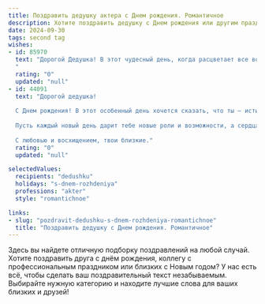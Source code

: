 ```yaml
---
title: Поздравить дедушку актера c Днем рождения. Романтичное
description: Хотите поздравить дедушку c Днем рождения или другим праздником? Наш ИИ создаст незабываемое поздравление, а вы обязательно выделитесь среди других.  
date: 2024-09-30
tags: second tag
wishes:
- id: 85970
  text: "Дорогой Дедушка! В этот чудесный день, когда расцветает все вокруг, как и Ваша неповторимая харизма на сцене, я хочу поздравить Вас с Днём рождения!  Пусть Ваша жизнь будет яркой и насыщенной, как лучшие роли, полна любви и  искренних аплодисментов, а каждый день дарит  новые незабываемые мгновения.  Вы – великий артист, чьё сердце, подобно драгоценному камню, излучает тепло и свет. Счастья Вам, здоровья и долгих лет жизни, полных вдохновения и радости!
  "
  rating: "0"
  updated: "null"
- id: 44091
  text: "Дорогой дедушка!
  
  С Днем рождения! В этот особенный день хочется сказать, что ты — истинный талант, мастер своего дела и актер, который создаёт настоящую магию на сцене жизни. Твое обаяние и умение перевоплощаться вдохновляют не только зрителей, но и всех нас.
  
  Пусть каждый новый день дарит тебе новые роли и возможности, а сердца людей наполняются светом от твоего искусства. Ты — яркая звезда на небосводе нашей семьи, и мы гордимся тобой. Желаем здоровья, счастья и неиссякаемого вдохновения, чтобы твоя жизнь была полна красивых мгновений и незабываемых спектаклей.
  
  С любовью и восхищением, твои близкие."
  rating: "0"
  updated: "null"

selectedValues:
  recipients: "dedushku"
  holidays: "s-dnem-rozhdeniya"
  professions: "akter"
  style: "romantichnoe"

links:
- slug: "pozdravit-dedushku-s-dnem-rozhdeniya-romantichnoe"
  title: "Поздравить дедушку c Днем рождения. Романтичное"
---
```


Здесь вы найдете отличную подборку поздравлений на любой случай.
Хотите поздравить друга с днём рождения, коллегу с профессиональным праздником или близких с Новым годом? У нас есть всё, чтобы сделать ваш поздравительный текст незабываемым. Выбирайте нужную категорию и находите лучшие слова для ваших близких и друзей!
